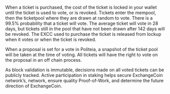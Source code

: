 When a ticket is purchased, the cost of the ticket is locked in your wallet until the ticket is used to vote, or is revoked. Tickets enter the mempool, then the ticketpool where they are drawn at random to vote. There is a 99.5% probability that a ticket will vote. The average ticket will vote in 28 days, but tickets still in the pool that have not been drawn after 142 days will be revoked. The EXCC used to purchase the ticket is released from lockup when it votes or when the ticket is revoked.

When a proposal is set for a vote in Politeia, a snapshot of the ticket pool will be taken at the time of voting. All tickets will have the right to vote on the proposal in an off chain process.

As block validation is immutable, decisions made on all voted tickets can be publicly tracked. Active participation in staking helps secure ExchangeCoin network’s, network, ensure quality Proof-of-Work, and determine the future direction of ExchangeCoin.
